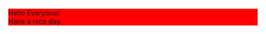 
<html>
  <head>
    <title>HELLO WORLD</title><style type="text/css">
    p {
    background-color: red;}
    </style></head>
  <body>
    <p> Hello Everyone!<br/>
      Have a nice day.</p>
  </body>
</html>
